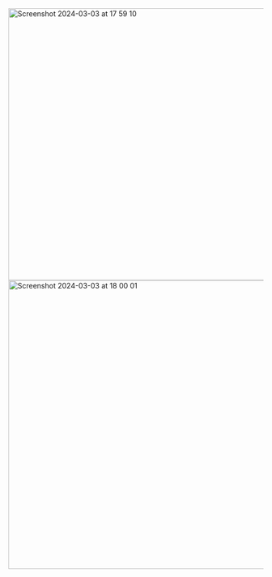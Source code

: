 <img width="537" alt="Screenshot 2024-03-03 at 17 59 10" src="https://github.com/ismoil793/HW3-table/assets/33512473/4ba7aefc-c781-48c9-badc-b95a881977c0">
<img width="570" alt="Screenshot 2024-03-03 at 18 00 01" src="https://github.com/ismoil793/HW3-table/assets/33512473/349ee660-3ab8-4a87-b615-5965d0834725">
